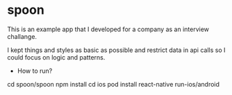 # spoon

This is an example app that I developed for a company as an interview challange.

I kept things and styles as basic as possible and restrict data in api calls so I could focus on logic and patterns.


- How to run?

cd spoon/spoon
npm install
cd ios
pod install
react-native run-ios/android

